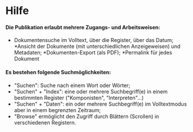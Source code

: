 # Hilfe
#### Die Publikation erlaubt mehrere Zugangs- und Arbeitsweisen:

* Dokumentensuche im Volltext, über die Register, über das Datum;
*Ansicht der Dokumente (mit unterschiedlichen Anzeigeweisen) und Metadaten;
*Dokumenten-Export (als PDF);
*Permalink für jedes Dokument

#### Es bestehen folgende Suchmöglichkeiten:

* "Suchen": Suche nach einem Wort oder Wörter;
* "Suchen" + "Index": eine oder mehrere Suchbegriff(e) in einem bestimmten Register ("Komponisten", "Interpreten"...)
* "Suchen" + "Daten": ein oder mehrere Suchbegriff(e) im Volltextmodus aber in einem begrenzten Zeitraum;
* "Browse" ermöglicht den Zugriff durch Blättern (Scrollen) in verschiedenen Registern.
